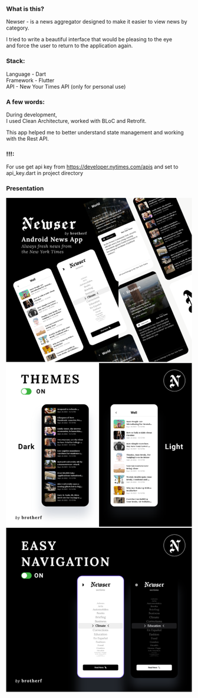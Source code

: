### What is this?
Newser - is a news aggregator designed to make it easier to view news by category.

I tried to write a beautiful interface that would be pleasing to the eye  
and force the user to return to the application again.

  
### Stack:
Language - Dart  
Framework - Flutter  
API - New Your Times API (only for personal use)  

  
### A few words:
During development,  
I used Clean Architecture, worked with BLoC and Retrofit. 

This app helped me to better understand state management and working with the Rest API. 

### !!!:
For use get api key from https://developer.nytimes.com/apis and set to api_key.dart in project directory
  
### Presentation

![This is an image](https://github.com/brotherfolnciy/newser_news_application/blob/master/1.png)
![This is an image](https://github.com/brotherfolnciy/newser_news_application/blob/master/2.png)
![This is an image](https://github.com/brotherfolnciy/newser_news_application/blob/master/3.png)
